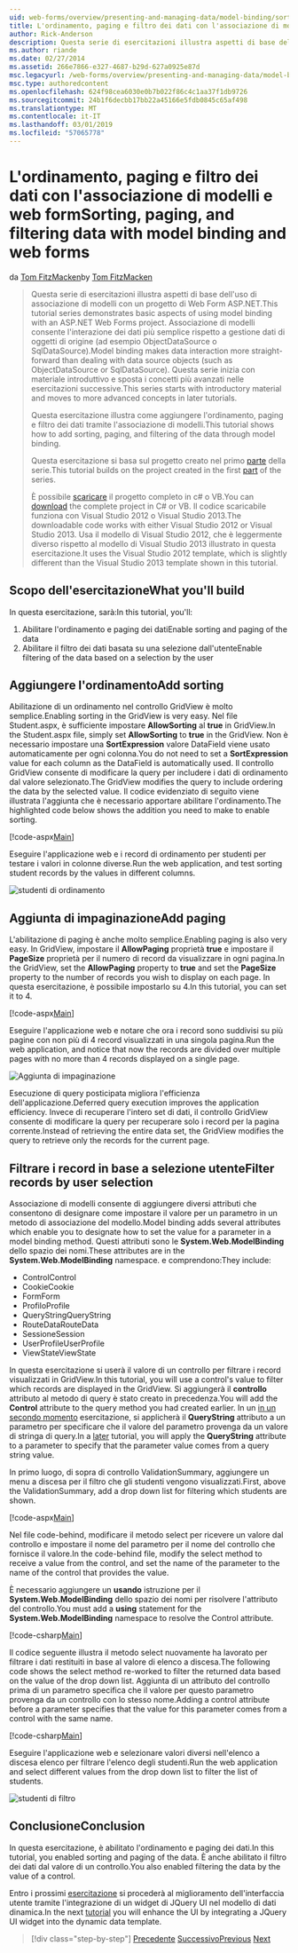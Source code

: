 ```yaml
---
uid: web-forms/overview/presenting-and-managing-data/model-binding/sorting-paging-and-filtering-data
title: L'ordinamento, paging e filtro dei dati con l'associazione di modelli e web form | Microsoft Docs
author: Rick-Anderson
description: Questa serie di esercitazioni illustra aspetti di base dell'uso di associazione di modelli con un progetto di Web Form ASP.NET. Associazione di modelli consente l'interazione dei dati più linee rette-...
ms.author: riande
ms.date: 02/27/2014
ms.assetid: 266e7866-e327-4687-b29d-627a0925e87d
msc.legacyurl: /web-forms/overview/presenting-and-managing-data/model-binding/sorting-paging-and-filtering-data
msc.type: authoredcontent
ms.openlocfilehash: 624f98cea6030e0b7b022f86c4c1aa37f1db9726
ms.sourcegitcommit: 24b1f6decbb17bb22a45166e5fdb0845c65af498
ms.translationtype: MT
ms.contentlocale: it-IT
ms.lasthandoff: 03/01/2019
ms.locfileid: "57065778"
---
```

<a name="sorting-paging-and-filtering-data-with-model-binding-and-web-forms"></a><span data-ttu-id="69e40-104">L'ordinamento, paging e filtro dei dati con l'associazione di modelli e web form</span><span class="sxs-lookup"><span data-stu-id="69e40-104">Sorting, paging, and filtering data with model binding and web forms</span></span>
====================
<span data-ttu-id="69e40-105">da [Tom FitzMacken](https://github.com/tfitzmac)</span><span class="sxs-lookup"><span data-stu-id="69e40-105">by [Tom FitzMacken](https://github.com/tfitzmac)</span></span>

> <span data-ttu-id="69e40-106">Questa serie di esercitazioni illustra aspetti di base dell'uso di associazione di modelli con un progetto di Web Form ASP.NET.</span><span class="sxs-lookup"><span data-stu-id="69e40-106">This tutorial series demonstrates basic aspects of using model binding with an ASP.NET Web Forms project.</span></span> <span data-ttu-id="69e40-107">Associazione di modelli consente l'interazione dei dati più semplice rispetto a gestione dati di oggetti di origine (ad esempio ObjectDataSource o SqlDataSource).</span><span class="sxs-lookup"><span data-stu-id="69e40-107">Model binding makes data interaction more straight-forward than dealing with data source objects (such as ObjectDataSource or SqlDataSource).</span></span> <span data-ttu-id="69e40-108">Questa serie inizia con materiale introduttivo e sposta i concetti più avanzati nelle esercitazioni successive.</span><span class="sxs-lookup"><span data-stu-id="69e40-108">This series starts with introductory material and moves to more advanced concepts in later tutorials.</span></span>
> 
> <span data-ttu-id="69e40-109">Questa esercitazione illustra come aggiungere l'ordinamento, paging e filtro dei dati tramite l'associazione di modelli.</span><span class="sxs-lookup"><span data-stu-id="69e40-109">This tutorial shows how to add sorting, paging, and filtering of the data through model binding.</span></span>
> 
> <span data-ttu-id="69e40-110">Questa esercitazione si basa sul progetto creato nel primo [parte](retrieving-data.md) della serie.</span><span class="sxs-lookup"><span data-stu-id="69e40-110">This tutorial builds on the project created in the first [part](retrieving-data.md) of the series.</span></span>
> 
> <span data-ttu-id="69e40-111">È possibile [scaricare](https://go.microsoft.com/fwlink/?LinkId=286116) il progetto completo in c# o VB.</span><span class="sxs-lookup"><span data-stu-id="69e40-111">You can [download](https://go.microsoft.com/fwlink/?LinkId=286116) the complete project in C# or VB.</span></span> <span data-ttu-id="69e40-112">Il codice scaricabile funziona con Visual Studio 2012 o Visual Studio 2013.</span><span class="sxs-lookup"><span data-stu-id="69e40-112">The downloadable code works with either Visual Studio 2012 or Visual Studio 2013.</span></span> <span data-ttu-id="69e40-113">Usa il modello di Visual Studio 2012, che è leggermente diverso rispetto al modello di Visual Studio 2013 illustrato in questa esercitazione.</span><span class="sxs-lookup"><span data-stu-id="69e40-113">It uses the Visual Studio 2012 template, which is slightly different than the Visual Studio 2013 template shown in this tutorial.</span></span>


## <a name="what-youll-build"></a><span data-ttu-id="69e40-114">Scopo dell'esercitazione</span><span class="sxs-lookup"><span data-stu-id="69e40-114">What you'll build</span></span>

<span data-ttu-id="69e40-115">In questa esercitazione, sarà:</span><span class="sxs-lookup"><span data-stu-id="69e40-115">In this tutorial, you'll:</span></span>

1. <span data-ttu-id="69e40-116">Abilitare l'ordinamento e paging dei dati</span><span class="sxs-lookup"><span data-stu-id="69e40-116">Enable sorting and paging of the data</span></span>
2. <span data-ttu-id="69e40-117">Abilitare il filtro dei dati basata su una selezione dall'utente</span><span class="sxs-lookup"><span data-stu-id="69e40-117">Enable filtering of the data based on a selection by the user</span></span>

## <a name="add-sorting"></a><span data-ttu-id="69e40-118">Aggiungere l'ordinamento</span><span class="sxs-lookup"><span data-stu-id="69e40-118">Add sorting</span></span>

<span data-ttu-id="69e40-119">Abilitazione di un ordinamento nel controllo GridView è molto semplice.</span><span class="sxs-lookup"><span data-stu-id="69e40-119">Enabling sorting in the GridView is very easy.</span></span> <span data-ttu-id="69e40-120">Nel file Student.aspx, è sufficiente impostare **AllowSorting** al **true** in GridView.</span><span class="sxs-lookup"><span data-stu-id="69e40-120">In the Student.aspx file, simply set **AllowSorting** to **true** in the GridView.</span></span> <span data-ttu-id="69e40-121">Non è necessario impostare una **SortExpression** valore DataField viene usato automaticamente per ogni colonna.</span><span class="sxs-lookup"><span data-stu-id="69e40-121">You do not need to set a **SortExpression** value for each column as the DataField is automatically used.</span></span> <span data-ttu-id="69e40-122">Il controllo GridView consente di modificare la query per includere i dati di ordinamento dal valore selezionato.</span><span class="sxs-lookup"><span data-stu-id="69e40-122">The GridView modifies the query to include ordering the data by the selected value.</span></span> <span data-ttu-id="69e40-123">Il codice evidenziato di seguito viene illustrata l'aggiunta che è necessario apportare abilitare l'ordinamento.</span><span class="sxs-lookup"><span data-stu-id="69e40-123">The highlighted code below shows the addition you need to make to enable sorting.</span></span>

[!code-aspx[Main](sorting-paging-and-filtering-data/samples/sample1.aspx?highlight=5)]

<span data-ttu-id="69e40-124">Eseguire l'applicazione web e i record di ordinamento per studenti per testare i valori in colonne diverse.</span><span class="sxs-lookup"><span data-stu-id="69e40-124">Run the web application, and test sorting student records by the values in different columns.</span></span>

![studenti di ordinamento](sorting-paging-and-filtering-data/_static/image2.png)

## <a name="add-paging"></a><span data-ttu-id="69e40-126">Aggiunta di impaginazione</span><span class="sxs-lookup"><span data-stu-id="69e40-126">Add paging</span></span>

<span data-ttu-id="69e40-127">L'abilitazione di paging è anche molto semplice.</span><span class="sxs-lookup"><span data-stu-id="69e40-127">Enabling paging is also very easy.</span></span> <span data-ttu-id="69e40-128">In GridView, impostare il **AllowPaging** proprietà **true** e impostare il **PageSize** proprietà per il numero di record da visualizzare in ogni pagina.</span><span class="sxs-lookup"><span data-stu-id="69e40-128">In the GridView, set the **AllowPaging** property to **true** and set the **PageSize** property to the number of records you wish to display on each page.</span></span> <span data-ttu-id="69e40-129">In questa esercitazione, è possibile impostarlo su 4.</span><span class="sxs-lookup"><span data-stu-id="69e40-129">In this tutorial, you can set it to 4.</span></span>

[!code-aspx[Main](sorting-paging-and-filtering-data/samples/sample2.aspx?highlight=5)]

<span data-ttu-id="69e40-130">Eseguire l'applicazione web e notare che ora i record sono suddivisi su più pagine con non più di 4 record visualizzati in una singola pagina.</span><span class="sxs-lookup"><span data-stu-id="69e40-130">Run the web application, and notice that now the records are divided over multiple pages with no more than 4 records displayed on a single page.</span></span>

![Aggiunta di impaginazione](sorting-paging-and-filtering-data/_static/image4.png)

<span data-ttu-id="69e40-132">Esecuzione di query posticipata migliora l'efficienza dell'applicazione.</span><span class="sxs-lookup"><span data-stu-id="69e40-132">Deferred query execution improves the application efficiency.</span></span> <span data-ttu-id="69e40-133">Invece di recuperare l'intero set di dati, il controllo GridView consente di modificare la query per recuperare solo i record per la pagina corrente.</span><span class="sxs-lookup"><span data-stu-id="69e40-133">Instead of retrieving the entire data set, the GridView modifies the query to retrieve only the records for the current page.</span></span>

## <a name="filter-records-by-user-selection"></a><span data-ttu-id="69e40-134">Filtrare i record in base a selezione utente</span><span class="sxs-lookup"><span data-stu-id="69e40-134">Filter records by user selection</span></span>

<span data-ttu-id="69e40-135">Associazione di modelli consente di aggiungere diversi attributi che consentono di designare come impostare il valore per un parametro in un metodo di associazione del modello.</span><span class="sxs-lookup"><span data-stu-id="69e40-135">Model binding adds several attributes which enable you to designate how to set the value for a parameter in a model binding method.</span></span> <span data-ttu-id="69e40-136">Questi attributi sono le **System.Web.ModelBinding** dello spazio dei nomi.</span><span class="sxs-lookup"><span data-stu-id="69e40-136">These attributes are in the **System.Web.ModelBinding** namespace.</span></span> <span data-ttu-id="69e40-137">e comprendono:</span><span class="sxs-lookup"><span data-stu-id="69e40-137">They include:</span></span>

- <span data-ttu-id="69e40-138">Control</span><span class="sxs-lookup"><span data-stu-id="69e40-138">Control</span></span>
- <span data-ttu-id="69e40-139">Cookie</span><span class="sxs-lookup"><span data-stu-id="69e40-139">Cookie</span></span>
- <span data-ttu-id="69e40-140">Form</span><span class="sxs-lookup"><span data-stu-id="69e40-140">Form</span></span>
- <span data-ttu-id="69e40-141">Profilo</span><span class="sxs-lookup"><span data-stu-id="69e40-141">Profile</span></span>
- <span data-ttu-id="69e40-142">QueryString</span><span class="sxs-lookup"><span data-stu-id="69e40-142">QueryString</span></span>
- <span data-ttu-id="69e40-143">RouteData</span><span class="sxs-lookup"><span data-stu-id="69e40-143">RouteData</span></span>
- <span data-ttu-id="69e40-144">Sessione</span><span class="sxs-lookup"><span data-stu-id="69e40-144">Session</span></span>
- <span data-ttu-id="69e40-145">UserProfile</span><span class="sxs-lookup"><span data-stu-id="69e40-145">UserProfile</span></span>
- <span data-ttu-id="69e40-146">ViewState</span><span class="sxs-lookup"><span data-stu-id="69e40-146">ViewState</span></span>

<span data-ttu-id="69e40-147">In questa esercitazione si userà il valore di un controllo per filtrare i record visualizzati in GridView.</span><span class="sxs-lookup"><span data-stu-id="69e40-147">In this tutorial, you will use a control's value to filter which records are displayed in the GridView.</span></span> <span data-ttu-id="69e40-148">Si aggiungerà il **controllo** attributo al metodo di query è stato creato in precedenza.</span><span class="sxs-lookup"><span data-stu-id="69e40-148">You will add the **Control** attribute to the query method you had created earlier.</span></span> <span data-ttu-id="69e40-149">In un [in un secondo momento](using-query-string-values-to-retrieve-data.md) esercitazione, si applicherà il **QueryString** attributo a un parametro per specificare che il valore del parametro provenga da un valore di stringa di query.</span><span class="sxs-lookup"><span data-stu-id="69e40-149">In a [later](using-query-string-values-to-retrieve-data.md) tutorial, you will apply the **QueryString** attribute to a parameter to specify that the parameter value comes from a query string value.</span></span>

<span data-ttu-id="69e40-150">In primo luogo, di sopra di controllo ValidationSummary, aggiungere un menu a discesa per il filtro che gli studenti vengono visualizzati.</span><span class="sxs-lookup"><span data-stu-id="69e40-150">First, above the ValidationSummary, add a drop down list for filtering which students are shown.</span></span>

[!code-aspx[Main](sorting-paging-and-filtering-data/samples/sample3.aspx?highlight=3-11)]

<span data-ttu-id="69e40-151">Nel file code-behind, modificare il metodo select per ricevere un valore dal controllo e impostare il nome del parametro per il nome del controllo che fornisce il valore.</span><span class="sxs-lookup"><span data-stu-id="69e40-151">In the code-behind file, modify the select method to receive a value from the control, and set the name of the parameter to the name of the control that provides the value.</span></span>

<span data-ttu-id="69e40-152">È necessario aggiungere un **usando** istruzione per il **System.Web.ModelBinding** dello spazio dei nomi per risolvere l'attributo del controllo.</span><span class="sxs-lookup"><span data-stu-id="69e40-152">You must add a **using** statement for the **System.Web.ModelBinding** namespace to resolve the Control attribute.</span></span>

[!code-csharp[Main](sorting-paging-and-filtering-data/samples/sample4.cs)]

<span data-ttu-id="69e40-153">Il codice seguente illustra il metodo select nuovamente ha lavorato per filtrare i dati restituiti in base al valore di elenco a discesa.</span><span class="sxs-lookup"><span data-stu-id="69e40-153">The following code shows the select method re-worked to filter the returned data based on the value of the drop down list.</span></span> <span data-ttu-id="69e40-154">Aggiunta di un attributo del controllo prima di un parametro specifica che il valore per questo parametro provenga da un controllo con lo stesso nome.</span><span class="sxs-lookup"><span data-stu-id="69e40-154">Adding a control attribute before a parameter specifies that the value for this parameter comes from a control with the same name.</span></span>

[!code-csharp[Main](sorting-paging-and-filtering-data/samples/sample5.cs)]

<span data-ttu-id="69e40-155">Eseguire l'applicazione web e selezionare valori diversi nell'elenco a discesa elenco per filtrare l'elenco degli studenti.</span><span class="sxs-lookup"><span data-stu-id="69e40-155">Run the web application and select different values from the drop down list to filter the list of students.</span></span>

![studenti di filtro](sorting-paging-and-filtering-data/_static/image6.png)

## <a name="conclusion"></a><span data-ttu-id="69e40-157">Conclusione</span><span class="sxs-lookup"><span data-stu-id="69e40-157">Conclusion</span></span>

<span data-ttu-id="69e40-158">In questa esercitazione, è abilitato l'ordinamento e paging dei dati.</span><span class="sxs-lookup"><span data-stu-id="69e40-158">In this tutorial, you enabled sorting and paging of the data.</span></span> <span data-ttu-id="69e40-159">È anche abilitato il filtro dei dati dal valore di un controllo.</span><span class="sxs-lookup"><span data-stu-id="69e40-159">You also enabled filtering the data by the value of a control.</span></span>

<span data-ttu-id="69e40-160">Entro i prossimi [esercitazione](integrating-jquery-ui.md) si procederà al miglioramento dell'interfaccia utente tramite l'integrazione di un widget di JQuery UI nel modello di dati dinamica.</span><span class="sxs-lookup"><span data-stu-id="69e40-160">In the next [tutorial](integrating-jquery-ui.md) you will enhance the UI by integrating a JQuery UI widget into the dynamic data template.</span></span>

> [!div class="step-by-step"]
> <span data-ttu-id="69e40-161">[Precedente](updating-deleting-and-creating-data.md)
> [Successivo](integrating-jquery-ui.md)</span><span class="sxs-lookup"><span data-stu-id="69e40-161">[Previous](updating-deleting-and-creating-data.md)
[Next](integrating-jquery-ui.md)</span></span>
